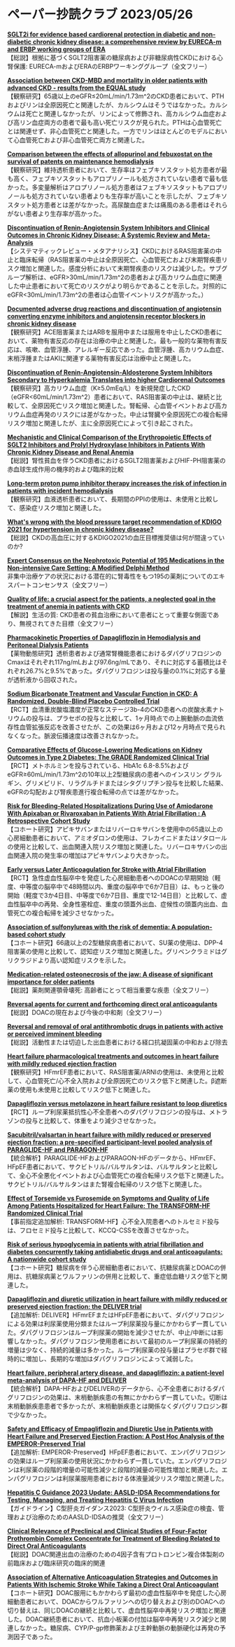 # ペーパー抄読クラブ 2023/05/26

[**SGLT2i for evidence based cardiorenal protection in diabetic and non-diabetic chronic kidney disease: a comprehensive review by EURECA-m and ERBP working groups of ERA**](https://pubmed.ncbi.nlm.nih.gov/37230946/)  
【総説】根拠に基づくSGLT2阻害薬の糖尿病および非糖尿病性CKDにおける心腎保護: EURECA-mおよびERAのERBPワーキンググループ（全文フリー）

[**Association between CKD-MBD and mortality in older patients with advanced CKD - results from the EQUAL study**](https://pubmed.ncbi.nlm.nih.gov/37230954/)  
【観察研究】65歳以上のeGFR≤20mL/min/1.73m^2のCKD患者において、PTHおよびリンは全原因死亡と関連したが、カルシウムはそうではなかった。カルシウムは死亡と関連しなかったが、リンによって修飾され、高カルシウム血症および高リン血症両方の患者で最も高い死亡リスクが見られた。PTHは心血管死亡とは関連せず、非心血管死亡と関連した。一方でリンはほとんどのモデルにおいて心血管死亡および非心血管死亡両方と関連した。

[**Comparison between the effects of allopurinol and febuxostat on the survival of patents on maintenance hemodialysis**](https://pubmed.ncbi.nlm.nih.gov/37231773/)  
【観察研究】維持透析患者において、生存率はフェブキソスタット処方患者が最も高く、フェブキソスタットもアロプリノールも処方されていない患者で最も低かった。多変量解析はアロプリノール処方患者はフェブキソスタットもアロプリノールも処方されていない患者よりも生存率が高いことを示したが、フェブキソスタット処方患者とは差がなかった。高尿酸血症または痛風のある患者はそれらがない患者より生存率が高かった。

[**Discontinuation of Renin-Angiotensin System Inhibitors and Clinical Outcomes in Chronic Kidney Disease: A Systemic Review and Meta-Analysis**](https://pubmed.ncbi.nlm.nih.gov/37231791/)  
【システマティックレビュー・メタアナリシス】CKDにおけるRAS阻害薬の中止と臨床転帰（RAS阻害薬の中止は全原因死亡、心血管死亡および末期腎疾患リスク増加と関連した。感度分析において末期腎疾患のリスクは減少した。サブグループ解析は、eGFR>30mL/min/1.73m^2の患者および高カリウム血症に関連した中止患者において死亡のリスクがより明らかであることを示した。対照的にeGFR<30mL/min/1.73m^2の患者は心血管イベントリスクが高かった。）

[**Documented adverse drug reactions and discontinuation of angiotensin converting enzyme inhibitors and angiotensin receptor blockers in chronic kidney disease**](https://pubmed.ncbi.nlm.nih.gov/37231800/)  
【観察研究】ACE阻害薬またはARBを服用中または服用を中止したCKD患者において、薬物有害反応の存在は治療の中止と関連した。最も一般的な薬物有害反応は、咳嗽、血管浮腫、アレルギー反応であった。血管浮腫、高カリウム血症、末梢浮腫またはAKIに関連する薬物有害反応は治療中止と関連した。

[**Discontinuation of Renin-Angiotensin-Aldosterone System Inhibitors Secondary to Hyperkalemia Translates into higher Cardiorenal Outcomes**](https://pubmed.ncbi.nlm.nih.gov/37231821/)  
【観察研究】高カリウム血症（K≥5.0mEq/L）を新規発症したCKD（eGFR<60mL/min/1.73m^2）患者において、RAS阻害薬の中止は、継続と比較して、全原因死亡リスク増加と関連した。腎転帰、心血管イベントおよび高カリウム血症再発のリスクには差がなかった。中止は腎臓や全原因死亡の複合転帰リスク増加と関連したが、主に全原因死亡によって引き起こされた。

[**Mechanistic and Clinical Comparison of the Erythropoietic Effects of SGLT2 Inhibitors and Prolyl Hydroxylase Inhibitors in Patients With Chronic Kidney Disease and Renal Anemia**](https://pubmed.ncbi.nlm.nih.gov/37231827/)  
【総説】腎性貧血を伴うCKD患者におけるSGLT2阻害薬およびHIF-PH阻害薬の赤血球生成作用の機序的および臨床的比較

[**Long-term proton pump inhibitor therapy increases the risk of infection in patients with incident hemodialysis**](https://pubmed.ncbi.nlm.nih.gov/37231855/)  
【観察研究】血液透析患者において、長期間のPPIの使用は、未使用と比較して、感染症リスク増加と関連した。

[**What's wrong with the blood pressure target recommendation of KDIGO 2021 for hypertension in chronic kidney disease?**](https://pubmed.ncbi.nlm.nih.gov/37231907/)  
【総説】CKDの高血圧に対するKDIGO2021の血圧目標推奨値は何が間違っていのか? 

[**Expert Consensus on the Nephrotoxic Potential of 195 Medications in the Non-intensive Care Setting: A Modified Delphi Method**](https://pubmed.ncbi.nlm.nih.gov/37223847/)  
非集中治療ケアの状況における潜在的に腎毒性をもつ195の薬剤についてのエキスパートコンセンサス（全文フリー）

[**Quality of life: a crucial aspect for the patients, a neglected goal in the treatment of anemia in patients with CKD**](https://pubmed.ncbi.nlm.nih.gov/37210194/)  
【解説】生活の質: CKD患者の貧血治療において患者にとって重要な側面であり、無視されてきた目標（全文フリー）

[**Pharmacokinetic Properties of Dapagliflozin in Hemodialysis and Peritoneal Dialysis Patients**](https://pubmed.ncbi.nlm.nih.gov/37227937/)  
【薬物動態研究】透析患者および通常腎機能患者におけるダパグリフロジンのCmaxはそれぞれ117ng/mLおよび97.6ng/mLであり、それに対応する蓄積比はそれぞれ26.7%と9.5%であった。ダパグリフロジンは投与量の0.1%に対応する量が透析液から回収された。

[**Sodium Bicarbonate Treatment and Vascular Function in CKD: A Randomized, Double-Blind Placebo Controlled Trial**](https://pubmed.ncbi.nlm.nih.gov/37228030/)  
【RCT】血清重炭酸塩濃度が正常なステージ3b-4のCKD患者への炭酸水素ナトリウムの投与は、プラセボの投与と比較して、1ヶ月時点での上腕動脈の血流依存性血管拡張反応を改善させたが、この効果は6ヶ月および12ヶ月時点で見られなくなった。脈波伝播速度は改善されなかった。

[**Comparative Effects of Glucose-Lowering Medications on Kidney Outcomes in Type 2 Diabetes: The GRADE Randomized Clinical Trial**](https://pubmed.ncbi.nlm.nih.gov/37213109/)  
【RCT】メトホルミンを投与されている、HbA1c 6.8-8.5%およびeGFR≥60mL/min/1.73m^2の10年以上2型糖尿病の患者へのインスリン グラルギン、グリメピリド、リラグルチドまたはシタグリプチン投与を比較した結果、eGFRの勾配および腎疾患進行複合転帰の点では差がなかった。

[**Risk for Bleeding-Related Hospitalizations During Use of Amiodarone With Apixaban or Rivaroxaban in Patients With Atrial Fibrillation : A Retrospective Cohort Study**](https://pubmed.ncbi.nlm.nih.gov/37216662/)  
【コホート研究】アピキサバンまたはリバーロキサバンを使用中の65歳以上の心房細動患者において、アミオダロンの使用は、フレカイニドまたはソタロールの使用と比較して、出血関連入院リスク増加と関連した。リバーロキサバンの出血関連入院の発生率の増加はアピキサバンより大きかった。

[**Early versus Later Anticoagulation for Stroke with Atrial Fibrillation**](https://pubmed.ncbi.nlm.nih.gov/37222476/)  
【RCT】急性虚血性脳卒中を発症した心房細動患者へのDOACの早期開始（軽度、中等度の脳卒中で48時間以内、重度の脳卒中で6か7日目）は、もっと後の開始（軽度で3か4日目、中等度で6か7日目、重度で12-14日目）と比較して、虚血性脳卒中の再発、全身性塞栓症、重度の頭蓋外出血、症候性の頭蓋内出血、血管死亡の複合転帰を減少させなかった。

[**Association of sulfonylureas with the risk of dementia: A population-based cohort study**](https://pubmed.ncbi.nlm.nih.gov/37218376/)  
【コホート研究】66歳以上の2型糖尿病患者において、SU薬の使用は、DPP-4阻害薬の使用と比較して、認知症リスク増加と関連した。グリベンクラミドはグリクラジドより高い認知症リスクを示した。

[**Medication-related osteonecrosis of the jaw: A disease of significant importance for older patients**](https://pubmed.ncbi.nlm.nih.gov/37224415/)  
【総説】薬剤関連顎骨壊死: 高齢者にとって相当重要な疾患（全文フリー）

[**Reversal agents for current and forthcoming direct oral anticoagulants**](https://pubmed.ncbi.nlm.nih.gov/36988142/)  
【総説】DOACの現在および今後の中和剤（全文フリー）

[**Reversal and removal of oral antithrombotic drugs in patients with active or perceived imminent bleeding**](https://pubmed.ncbi.nlm.nih.gov/36988155/)  
【総説】活動性または切迫した出血患者における経口抗凝固薬の中和および除去

[**Heart failure pharmacological treatments and outcomes in heart failure with mildly reduced ejection fraction**](https://pubmed.ncbi.nlm.nih.gov/37204037/)  
【観察研究】HFmrEF患者において、RAS阻害薬/ARNIの使用は、未使用と比較して、心血管死亡/心不全入院および全原因死亡のリスク低下と関連した。β遮断薬の使用も未使用と比較してリスク低下と関連した。

[**Dapagliflozin versus metolazone in heart failure resistant to loop diuretics**](https://pubmed.ncbi.nlm.nih.gov/37210742/)  
【RCT】ループ利尿薬抵抗性心不全患者へのダパグリフロジンの投与は、メトラゾンの投与と比較して、体重をより減少させなかった。

[**Sacubitril/valsartan in heart failure with mildly reduced or preserved ejection fraction: a pre-specified participant-level pooled analysis of PARAGLIDE-HF and PARAGON-HF**](https://pubmed.ncbi.nlm.nih.gov/37210743/)  
【統合解析】PARAGLIDE-HFおよびPARAGON-HFのデータから、HFmrEF、HFpEF患者において、サクビトリル/バルサルタンは、バルサルタンと比較して、全心不全悪化イベントおよび心血管死亡の複合転帰リスク低下と関連した。サクビトリル/バルサルタンはまた腎複合転帰のリスク低下と関連した。


[**Effect of Torsemide vs Furosemide on Symptoms and Quality of Life Among Patients Hospitalized for Heart Failure: The TRANSFORM-HF Randomized Clinical Trial**](https://pubmed.ncbi.nlm.nih.gov/37212600/)  
【事前指定追加解析: TRANSFORM-HF】心不全入院患者へのトルセミド投与は、フロセミド投与と比較して、KCCQ-CSSを改善させなかった。

[**Risk of serious hypoglycemia in patients with atrial fibrillation and diabetes concurrently taking antidiabetic drugs and oral anticoagulants: A nationwide cohort study**](https://pubmed.ncbi.nlm.nih.gov/37218689/)  
【コホート研究】糖尿病を伴う心房細動患者において、抗糖尿病薬とDOACの併用は、抗糖尿病薬とワルファリンの併用と比較して、重症低血糖リスク低下と関連した。

[**Dapagliflozin and diuretic utilization in heart failure with mildly reduced or preserved ejection fraction: the DELIVER trial**](https://pubmed.ncbi.nlm.nih.gov/37220093/)  
【追加解析: DELIVER】HFmrEFまたはHFpEF患者において、ダパグリフロジンによる効果は利尿薬使用分類またはループ利尿薬投与量にかかわらず一貫していた。ダパグリフロジンはループ利尿薬の開始を減少させたが、中止/中断には影響しなかった。ダパグリフロジン使用患者において最初のループ利尿薬の持続的増量は少なく、持続的減量は多かった。ループ利尿薬の投与量はプラセボ群で経時的に増加し、長期的な増加はダパグリフロジンによって減弱した。

[**Heart failure, peripheral artery disease, and dapagliflozin: a patient-level meta-analysis of DAPA-HF and DELIVER**](https://pubmed.ncbi.nlm.nih.gov/37220172/)  
【統合解析】DAPA-HFおよびDELIVERのデータから、心不全患者におけるダパグリフロジンの効果は、末梢動脈疾患の有無にかかわらず一貫していた。切断は末梢動脈疾患患者で多かったが、末梢動脈疾患とは関係なくダパグリフロジン群で少なかった。

[**Safety and Efficacy of Empagliflozin and Diuretic Use in Patients with Heart Failure and Preserved Ejection Fraction: A Post Hoc Analysis of the EMPEROR-Preserved Trial**](https://pubmed.ncbi.nlm.nih.gov/37223933/)  
【追加解析: EMPEROR-Preserved】HFpEF患者において、エンパグリフロジンの効果はループ利尿薬の使用状況にかかわらず一貫していた。エンパグリフロジンは利尿薬の段階的増量の可能性減少と段階的減量の可能性増加と関連した。エンパグリフロジンは利尿薬服用患者における体液量減少リスク増加と関連した。

[**Hepatitis C Guidance 2023 Update: AASLD-IDSA Recommendations for Testing, Managing, and Treating Hepatitis C Virus Infection**](https://pubmed.ncbi.nlm.nih.gov/37229695/)  
【ガイドライン】C型肝炎ガイダンス2023: C型肝炎ウイルス感染症の検査、管理および治療のためのAASLD-IDSAの推奨（全文フリー）

[**Clinical Relevance of Preclinical and Clinical Studies of Four-Factor Prothrombin Complex Concentrate for Treatment of Bleeding Related to Direct Oral Anticoagulants**](https://pubmed.ncbi.nlm.nih.gov/37204347/)  
【総説】DOAC関連出血の治療のための4因子含有プロトロンビン複合体製剤の前臨床および臨床研究の臨床的関連

[**Association of Alternative Anticoagulation Strategies and Outcomes in Patients With Ischemic Stroke While Taking a Direct Oral Anticoagulant**](https://pubmed.ncbi.nlm.nih.gov/37225430/)  
【コホート研究】DOAC服用にもかかわらず最初の虚血性脳卒中を発症した心房細動患者において、DOACからワルファリンへの切り替えおよび別のDOACへの切り替えは、同じDOACの継続と比較して、虚血性脳卒中再発リスク増加と関連した。DOAC継続患者において、抗血小板薬の付加は脳卒中再発リスク減少と関連しなかった。糖尿病、CYP/P-gp修飾薬および主幹動脈の動脈硬化は再発の予測因子であった。